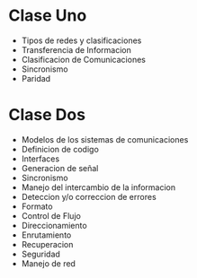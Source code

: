 # Clase Uno
* Tipos de redes y clasificaciones
* Transferencia de Informacion
* Clasificacion de Comunicaciones
* Sincronismo
* Paridad

# Clase Dos
* Modelos de los sistemas de comunicaciones
* Definicion de codigo
* Interfaces
* Generacion de señal
* Sincronismo
* Manejo del intercambio de la informacion
* Deteccion y/o correccion de errores
* Formato
* Control de Flujo
* Direccionamiento
* Enrutamiento
* Recuperacion
* Seguridad
* Manejo de red
